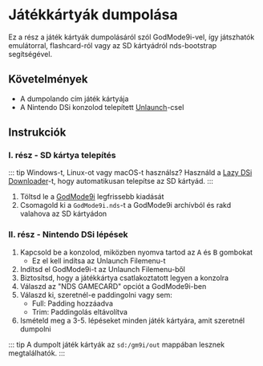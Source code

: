 # Játékkártyák dumpolása

Ez a rész a játék kártyák dumpolásáról szól GodMode9i-vel, így játszhatók emulátorral, flashcard-ról vagy az SD kártyádról nds-bootstrap segítségével.

## Követelmények
- A dumpolando cím játék kártyája
- A Nintendo DSi konzolod telepített [Unlaunch](installing-unlaunch)-csel

## Instrukciók
### I. rész - SD kártya telepítés

::: tip
Windows-t, Linux-ot vagy macOS-t használsz? Használd a [Lazy DSi Downloader](lazy-dsi-downloader)-t, hogy automatikusan telepítse az SD kártyád.
:::

1. Töltsd le a [GodMode9i](https://github.com/RocketRobz/godmode9i/releases) legfrissebb kiadását
1. Csomagold ki a `GodMode9i.nds`-t a GodMode9i archívból és rakd valahova az SD kártyádon

### II. rész - Nintendo DSi lépések
1. Kapcsold be a konzolod, miközben nyomva tartod az <kbd class="face">A</kbd> és <kbd class="face">B</kbd> gombokat
   - Ez el kell indítsa az Unlaunch Filemenu-t
1. Indítsd el GodMode9i-t az Unlaunch Filemenu-ből
1. Biztosítsd, hogy a játékkártya csatlakoztatott legyen a konzolra
1. Válaszd az "NDS GAMECARD" opciót a GodMode9i-ben
1. Válaszd ki, szeretnél-e paddingolni vagy sem:
   - Full: Padding hozzáadva
   - Trim: Paddingolás eltávolítva
1. Ismételd meg a 3-5. lépéseket minden játék kártyára, amit szeretnél dumpolni

::: tip
A dumpolt játék kártyák az `sd:/gm9i/out` mappában lesznek megtalálhatók.
:::
